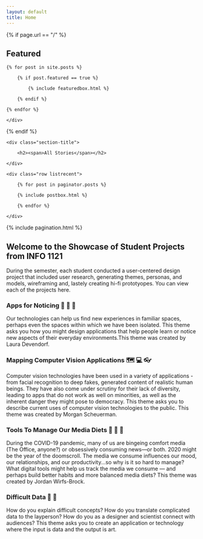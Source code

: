 ```yaml
---
layout: default
title: Home
---
```


{% if page.url == "/" %}

<!-- Featured
================================================== -->
<section class="featured-posts">
    <div class="section-title">
        <h2><span>Featured</span></h2>
    </div>
    <div class="row">

    {% for post in site.posts %}

        {% if post.featured == true %}

            {% include featuredbox.html %}

        {% endif %}

    {% endfor %}

    </div>
</section>

{% endif %}

<!-- Posts Index
================================================== -->
<section class="recent-posts">

    <div class="section-title">

        <h2><span>All Stories</span></h2>

    </div>

    <div class="row listrecent">

        {% for post in paginator.posts %}

        {% include postbox.html %}

        {% endfor %}

    </div>

</section>

<!-- Pagination
================================================== -->
<div class="bottompagination">
<div class="pointerup"><i class="fa fa-caret-up"></i></div>
<span class="navigation" role="navigation">
    {% include pagination.html %}
</span>
</div>





## Welcome to the Showcase of Student Projects from INFO 1121
During the semester, each student conducted a user-centered design project that included user research, generating themes, personas, and models, wireframing and, lastely creating hi-fi prototyopes. You can view each of the projects here. 

### Apps for Noticing :camera_flash: :seedling:	:loudspeaker:	
Our technologies can help us find new experiences in familiar spaces, perhaps even the spaces within which we have been isolated. This theme asks you how you might design applications that help people learn or notice new aspects of their everyday environments.This theme was created by Laura Devendorf.


### Mapping Computer Vision Applications :world_map: :computer: :eyeglasses: 
Computer vision technologies have been used in a variety of applications - from facial recognition to deep fakes, generated content of realistic human beings. They have also come under scrutiny for their lack of diversity, leading to apps that do not work as well on minorities, as well as the inherent danger they might pose to democracy. This theme asks you to describe current uses of computer vision technologies to the public. This theme was created by Morgan Scheuerman.


### Tools To Manage Our Media Diets :wrench: :satellite: :coconut:	
During the COVID-19 pandemic, many of us are bingeing comfort media (The Office, anyone?) or obsessively consuming news—or both. 2020 might be the year of the doomscroll. The media we consume influences our mood, our relationships, and our productivity...so why is it so hard to manage? What digital tools might help us track the media we consume — and perhaps build better habits and more balanced media diets? This theme was created by Jordan Wirfs-Brock.


### Difficult Data :1234: :pill:	
How do  you explain difficult concepts? How do you translate complicated data to the layperson? How do you as a designer and scientist connect with audiences? This theme asks you to create an application or technology where the input is data and the output is art.  
